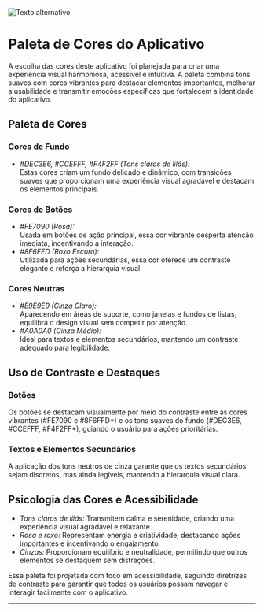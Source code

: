 <img src="https://i.postimg.cc/9fFGG5yk/Captura-de-tela-2024-12-02-222457.png" alt="Texto alternativo">

# Paleta de Cores do Aplicativo

A escolha das cores deste aplicativo foi planejada para criar uma experiência visual harmoniosa, acessível e intuitiva. A paleta combina tons suaves com cores vibrantes para destacar elementos importantes, melhorar a usabilidade e transmitir emoções específicas que fortalecem a identidade do aplicativo.


## Paleta de Cores

### Cores de Fundo
- *#DEC3E6, #CCEFFF, #F4F2FF (Tons claros de lilás):*  
  Estas cores criam um fundo delicado e dinâmico, com transições suaves que proporcionam uma experiência visual agradável e destacam os elementos principais.

### Cores de Botões
- *#FE7090 (Rosa):*  
  Usada em botões de ação principal, essa cor vibrante desperta atenção imediata, incentivando a interação.
- *#8F6FFD (Roxo Escuro):*  
  Utilizada para ações secundárias, essa cor oferece um contraste elegante e reforça a hierarquia visual.

### Cores Neutras
- *#E9E9E9 (Cinza Claro):*  
  Aparecendo em áreas de suporte, como janelas e fundos de listas, equilibra o design visual sem competir por atenção.
- *#A0A0A0 (Cinza Médio):*  
  Ideal para textos e elementos secundários, mantendo um contraste adequado para legibilidade.

## Uso de Contraste e Destaques

### Botões
Os botões se destacam visualmente por meio do contraste entre as cores vibrantes (#FE7090 e #8F6FFD*) e os tons suaves do fundo (#DEC3E6, #CCEFFF, #F4F2FF*), guiando o usuário para ações prioritárias.

### Textos e Elementos Secundários
A aplicação dos tons neutros de cinza garante que os textos secundários sejam discretos, mas ainda legíveis, mantendo a hierarquia visual clara.

## Psicologia das Cores e Acessibilidade
- *Tons claros de lilás:* Transmitem calma e serenidade, criando uma experiência visual agradável e relaxante.  
- *Rosa e roxo:* Representam energia e criatividade, destacando ações importantes e incentivando o engajamento.  
- *Cinzas:* Proporcionam equilíbrio e neutralidade, permitindo que outros elementos se destaquem sem distrações.  

Essa paleta foi projetada com foco em acessibilidade, seguindo diretrizes de contraste para garantir que todos os usuários possam navegar e interagir facilmente com o aplicativo.

---
